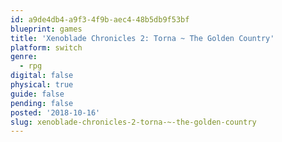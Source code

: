 ```yaml
---
id: a9de4db4-a9f3-4f9b-aec4-48b5db9f53bf
blueprint: games
title: 'Xenoblade Chronicles 2: Torna ~ The Golden Country'
platform: switch
genre:
  - rpg
digital: false
physical: true
guide: false
pending: false
posted: '2018-10-16'
slug: xenoblade-chronicles-2-torna-~-the-golden-country
---
```

